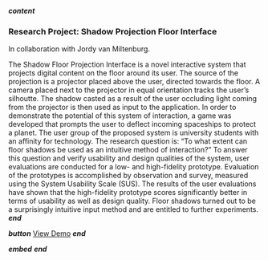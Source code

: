 ___content___
### Research Project: Shadow Projection Floor Interface

In collaboration with Jordy van Miltenburg. 

The Shadow Floor Projection Interface is a novel interactive system that projects digital content on the floor around its user. The source of the projection is a projector placed above the user, directed towards the floor. A camera placed next to the projector in equal orientation tracks the user’s silhoutte. The shadow casted as a result of the user occluding light coming from the projector is then used as input to the application. In order to demonstrate the potential of this system of interaction, a game was developed that prompts the user to deflect incoming spaceships to protect a planet. The user group of the proposed system is university students with an affinity for technology. The research question is: “To what extent can floor shadows be used as an intuitive method of interaction?” To answer this question and verify usability and design qualities of the system, user evaluations are conducted for a low- and high-fidelity prototype. Evaluation of the prototypes is accomplished by observation and survey, measured using the System Usability Scale (SUS). The results of the user evaluations have shown that the high-fidelity prototype scores significantly better in terms of usability as well as design quality. Floor shadows turned out to be a surprisingly intuitive input method and are entitled to further experiments.
___end___

___button___
[View Demo](https://www.youtube.com/watch?v=3lw5OtUT6oc)
___end___

___embed___
[](https://www.youtube.com/embed/3lw5OtUT6oc)
___end___
